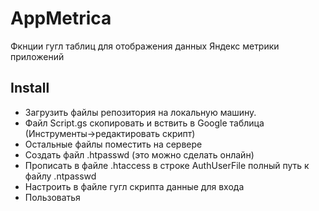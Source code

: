 # AppMetrica

Фкнции гугл таблиц для отображения данных Яндекс метрики приложений

## Install

- Загрузить файлы репозитория на локальную машину.
- Файл Script.gs скопировать и вствить в Google таблица (Инструменты->редактировать скрипт)
- Остальные файлы поместить на сервере
- Создать файл .htpasswd (это можно сделать онлайн)
- Прописать в файле .htaccess в строке AuthUserFile полный путь к файлу .ntpasswd
- Настроить в файле гугл скрипта данные для входа
- Пользоватья

